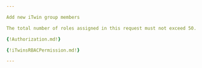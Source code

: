 ```yaml
---

Add new iTwin group members

The total number of roles assigned in this request must not exceed 50. This can be achieved with many different configurations. For example, 1 role can be assigned to 50 groups, or 5 roles can be assigned to 10 groups, both resulting in 50 role assignments. 

{!Authorization.md!}

{!iTwinsRBACPermission.md!}

---
```

